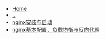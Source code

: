 * [Home](/)
* [..](../_sidebar.md)
* [nginx安装与启动](/nginx/nginx安装与启动及命令行参数.md)
* [nginx基本配置、负载均衡与反向代理](/nginx/nginx配置.md)